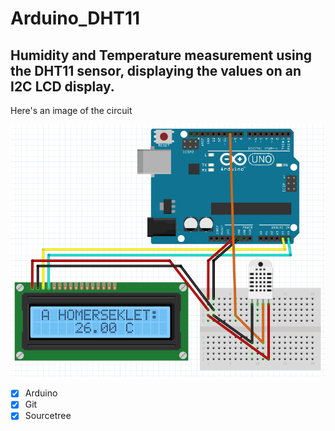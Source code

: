 # Arduino_DHT11

## Humidity and Temperature measurement using the DHT11 sensor, displaying the values on an I2C LCD display.

Here's an image of the circuit

![DHT11_circuit](circuit.png)

- [X] Arduino 
- [X] Git
- [X] Sourcetree